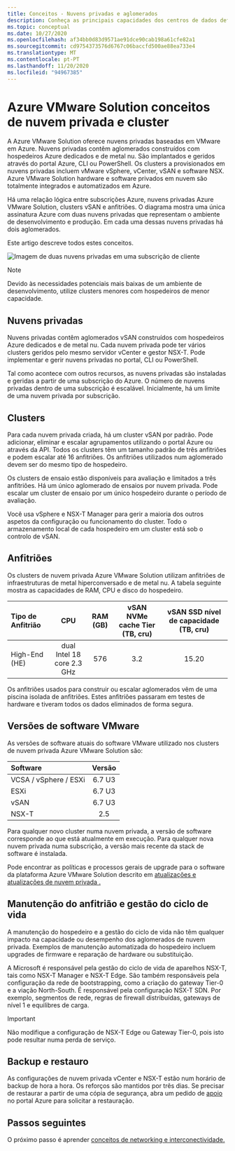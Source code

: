 ```yaml
---
title: Conceitos - Nuvens privadas e aglomerados
description: Conheça as principais capacidades dos centros de dados definidos por software Azure VMware Solution e clusters vSphere.
ms.topic: conceptual
ms.date: 10/27/2020
ms.openlocfilehash: af34bb0d83d9571ae91dce90cab198a61cfe82a1
ms.sourcegitcommit: cd9754373576d6767c06baccfd500ae88ea733e4
ms.translationtype: MT
ms.contentlocale: pt-PT
ms.lasthandoff: 11/20/2020
ms.locfileid: "94967385"
---
```

#  <a name="azure-vmware-solution-private-cloud-and-cluster-concepts"></a>Azure VMware Solution conceitos de nuvem privada e cluster

A Azure VMware Solution oferece nuvens privadas baseadas em VMware em Azure. Nuvens privadas contêm aglomerados construídos com hospedeiros Azure dedicados e de metal nu. São implantados e geridos através do portal Azure, CLI ou PowerShell.  Os clusters a provisionados em nuvens privadas incluem vMware vSphere, vCenter, vSAN e software NSX. Azure VMware Solution hardware e software privados em nuvem são totalmente integrados e automatizados em Azure.

Há uma relação lógica entre subscrições Azure, nuvens privadas Azure VMware Solution, clusters vSAN e anfitriões. O diagrama mostra uma única assinatura Azure com duas nuvens privadas que representam o ambiente de desenvolvimento e produção.  Em cada uma dessas nuvens privadas há dois aglomerados. 

Este artigo descreve todos estes conceitos.

![Imagem de duas nuvens privadas em uma subscrição de cliente](./media/hosts-clusters-private-clouds-final.png)

>[!NOTE]
>Devido às necessidades potenciais mais baixas de um ambiente de desenvolvimento, utilize clusters menores com hospedeiros de menor capacidade. 

## <a name="private-clouds"></a>Nuvens privadas

Nuvens privadas contêm aglomerados vSAN construídos com hospedeiros Azure dedicados e de metal nu. Cada nuvem privada pode ter vários clusters geridos pelo mesmo servidor vCenter e gestor NSX-T. Pode implementar e gerir nuvens privadas no portal, CLI ou PowerShell. 

Tal como acontece com outros recursos, as nuvens privadas são instaladas e geridas a partir de uma subscrição do Azure. O número de nuvens privadas dentro de uma subscrição é escalável. Inicialmente, há um limite de uma nuvem privada por subscrição.

## <a name="clusters"></a>Clusters
Para cada nuvem privada criada, há um cluster vSAN por padrão. Pode adicionar, eliminar e escalar agrupamentos utilizando o portal Azure ou através da API.  Todos os clusters têm um tamanho padrão de três anfitriões e podem escalar até 16 anfitriões.  Os anfitriões utilizados num aglomerado devem ser do mesmo tipo de hospedeiro.

Os clusters de ensaio estão disponíveis para avaliação e limitados a três anfitriões. Há um único aglomerado de ensaios por nuvem privada. Pode escalar um cluster de ensaio por um único hospedeiro durante o período de avaliação.

Você usa vSphere e NSX-T Manager para gerir a maioria dos outros aspetos da configuração ou funcionamento do cluster. Todo o armazenamento local de cada hospedeiro em um cluster está sob o controlo de vSAN.

## <a name="hosts"></a>Anfitriões

Os clusters de nuvem privada Azure VMware Solution utilizam anfitriões de infraestruturas de metal hiperconversado e de metal nu. A tabela seguinte mostra as capacidades de RAM, CPU e disco do hospedeiro. 

| Tipo de Anfitrião              |             CPU             |   RAM (GB)   |  vSAN NVMe cache Tier (TB, cru)  |  vSAN SSD nível de capacidade (TB, cru)  |
| :---                   |            :---:            |    :---:     |               :---:              |                :---:               |
| High-End (HE)          |  dual Intel 18 core 2.3 GHz  |     576      |                3.2               |                15.20               |

Os anfitriões usados para construir ou escalar aglomerados vêm de uma piscina isolada de anfitriões. Estes anfitriões passaram em testes de hardware e tiveram todos os dados eliminados de forma segura. 

## <a name="vmware-software-versions"></a>Versões de software VMware

As versões de software atuais do software VMware utilizado nos clusters de nuvem privada Azure VMware Solution são:

| Software              |    Versão   |
| :---                  |     :---:    |
| VCSA / vSphere / ESXi |    6.7 U3    | 
| ESXi                  |    6.7 U3    | 
| vSAN                  |    6.7 U3    |
| NSX-T                 |      2.5     |

Para qualquer novo cluster numa nuvem privada, a versão de software corresponde ao que está atualmente em execução. Para qualquer nova nuvem privada numa subscrição, a versão mais recente da stack de software é instalada.

Pode encontrar as políticas e processos gerais de upgrade para o software da plataforma Azure VMware Solution descrito em [atualizações e atualizações de nuvem privada .](concepts-upgrades.md)

## <a name="host-maintenance-and-lifecycle-management"></a>Manutenção do anfitrião e gestão do ciclo de vida

A manutenção do hospedeiro e a gestão do ciclo de vida não têm qualquer impacto na capacidade ou desempenho dos aglomerados de nuvem privada.  Exemplos de manutenção automatizada do hospedeiro incluem upgrades de firmware e reparação de hardware ou substituição.

A Microsoft é responsável pela gestão do ciclo de vida de aparelhos NSX-T, tais como NSX-T Manager e NSX-T Edge. São também responsáveis pela configuração da rede de bootstrapping, como a criação do gateway Tier-0 e a viação North-South. É responsável pela configuração NSX-T SDN. Por exemplo, segmentos de rede, regras de firewall distribuídas, gateways de nível 1 e equilibres de carga.

> [!IMPORTANT]
> Não modifique a configuração de NSX-T Edge ou Gateway Tier-0, pois isto pode resultar numa perda de serviço.

## <a name="backup-and-restoration"></a>Backup e restauro

As configurações de nuvem privada vCenter e NSX-T estão num horário de backup de hora a hora.  Os reforços são mantidos por três dias. Se precisar de restaurar a partir de uma cópia de segurança, abra um pedido de [apoio](https://rc.portal.azure.com/#create/Microsoft.Support) no portal Azure para solicitar a restauração.

## <a name="next-steps"></a>Passos seguintes

O próximo passo é aprender [conceitos de networking e interconectividade.](concepts-networking.md)

<!-- LINKS - internal -->

<!-- LINKS - external-->
[VCSA versions]: https://kb.vmware.com/s/article/2143838
[ESXi versions]: https://kb.vmware.com/s/article/2143832
[vSAN versions]: https://kb.vmware.com/s/article/2150753

